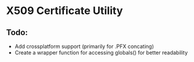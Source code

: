 # X509 Certificate Utility
## Todo:
 - Add crossplatform support (primarily for .PFX concating)
 - Create a wrapper function for accessing globals() for better readability